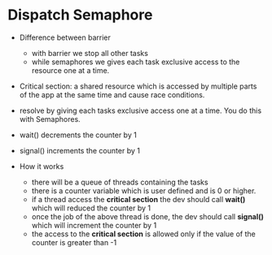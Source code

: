 # Dispatch Semaphore

- Difference between barrier
    - with barrier we stop all other tasks 
    - while semaphores we gives each task exclusive access to the resource one at a time.

- Critical section: a shared resource which is accessed by multiple parts of the app at the same time and cause race conditions.
- resolve by giving each tasks exclusive access one at a time. You do this with Semaphores.
- wait() decrements the counter by 1
- signal() increments the counter by 1

- How it works
    - there will be a queue of threads containing the tasks
    - there is a counter variable which is user defined and is 0 or higher.
    - if a thread access the **critical section** the dev should call **wait()** which will reduced the counter by 1
    - once the job of the above thread is done, the dev should call **signal()** which will increment the counter by 1
    - the access to the **critical section** is allowed only if the value of the counter is greater than -1
